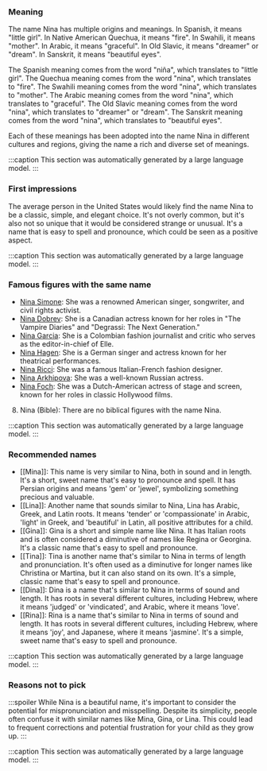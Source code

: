 ### Meaning
The name Nina has multiple origins and meanings. In Spanish, it means "little girl". In Native American Quechua, it means "fire". In Swahili, it means "mother". In Arabic, it means "graceful". In Old Slavic, it means "dreamer" or "dream". In Sanskrit, it means "beautiful eyes". 

The Spanish meaning comes from the word "niña", which translates to "little girl". The Quechua meaning comes from the word "nina", which translates to "fire". The Swahili meaning comes from the word "nina", which translates to "mother". The Arabic meaning comes from the word "nina", which translates to "graceful". The Old Slavic meaning comes from the word "nina", which translates to "dreamer" or "dream". The Sanskrit meaning comes from the word "nina", which translates to "beautiful eyes". 

Each of these meanings has been adopted into the name Nina in different cultures and regions, giving the name a rich and diverse set of meanings.

:::caption
This section was automatically generated by a large language model.
:::

### First impressions
The average person in the United States would likely find the name Nina to be a classic, simple, and elegant choice. It's not overly common, but it's also not so unique that it would be considered strange or unusual. It's a name that is easy to spell and pronounce, which could be seen as a positive aspect.

:::caption
This section was automatically generated by a large language model.
:::

### Famous figures with the same name
- [Nina Simone](https://en.wikipedia.org/wiki/Nina_Simone): She was a renowned American singer, songwriter, and civil rights activist.
- [Nina Dobrev](https://en.wikipedia.org/wiki/Nina_Dobrev): She is a Canadian actress known for her roles in "The Vampire Diaries" and "Degrassi: The Next Generation."
- [Nina Garcia](https://en.wikipedia.org/wiki/Nina_Garcia): She is a Colombian fashion journalist and critic who serves as the editor-in-chief of Elle.
- [Nina Hagen](https://en.wikipedia.org/wiki/Nina_Hagen): She is a German singer and actress known for her theatrical performances.
- [Nina Ricci](https://en.wikipedia.org/wiki/Nina_Ricci): She was a famous Italian-French fashion designer.
- [Nina Arkhipova](https://en.wikipedia.org/wiki/Nina_Arkhipova): She was a well-known Russian actress.
- [Nina Foch](https://en.wikipedia.org/wiki/Nina_Foch): She was a Dutch-American actress of stage and screen, known for her roles in classic Hollywood films.
8. Nina (Bible): There are no biblical figures with the name Nina.

:::caption
This section was automatically generated by a large language model.
:::

### Recommended names
- [[Mina]]: This name is very similar to Nina, both in sound and in length. It's a short, sweet name that's easy to pronounce and spell. It has Persian origins and means 'gem' or 'jewel', symbolizing something precious and valuable.
- [[Lina]]: Another name that sounds similar to Nina, Lina has Arabic, Greek, and Latin roots. It means 'tender' or 'compassionate' in Arabic, 'light' in Greek, and 'beautiful' in Latin, all positive attributes for a child.
- [[Gina]]: Gina is a short and simple name like Nina. It has Italian roots and is often considered a diminutive of names like Regina or Georgina. It's a classic name that's easy to spell and pronounce.
- [[Tina]]: Tina is another name that's similar to Nina in terms of length and pronunciation. It's often used as a diminutive for longer names like Christina or Martina, but it can also stand on its own. It's a simple, classic name that's easy to spell and pronounce.
- [[Dina]]: Dina is a name that's similar to Nina in terms of sound and length. It has roots in several different cultures, including Hebrew, where it means 'judged' or 'vindicated', and Arabic, where it means 'love'.
- [[Rina]]: Rina is a name that's similar to Nina in terms of sound and length. It has roots in several different cultures, including Hebrew, where it means 'joy', and Japanese, where it means 'jasmine'. It's a simple, sweet name that's easy to spell and pronounce.

:::caption
This section was automatically generated by a large language model.
:::

### Reasons not to pick
:::spoiler
While Nina is a beautiful name, it's important to consider the potential for mispronunciation and misspelling. Despite its simplicity, people often confuse it with similar names like Mina, Gina, or Lina. This could lead to frequent corrections and potential frustration for your child as they grow up.
:::

:::caption
This section was automatically generated by a large language model.
:::